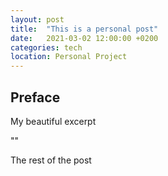 ```yaml
---
layout: post
title:  "This is a personal post"
date:   2021-03-02 12:00:00 +0200
categories: tech
location: Personal Project
---
```


## Preface

My beautiful excerpt

"<!--more-->"

The rest of the post